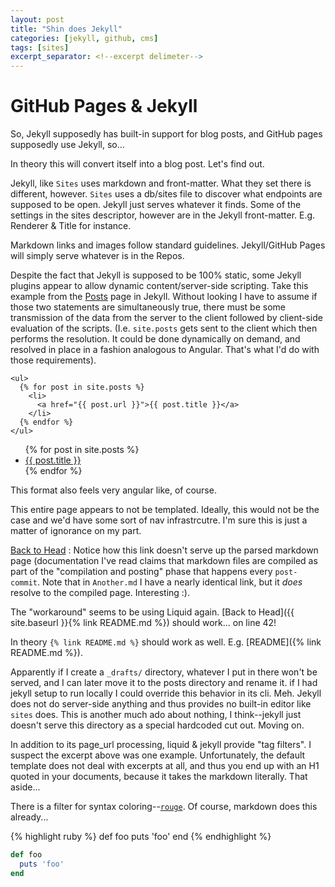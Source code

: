 ```yaml
---
layout: post
title: "Shin does Jekyll"
categories: [jekyll, github, cms]
tags: [sites]
excerpt_separator: <!--excerpt delimeter-->
---
```


# GitHub Pages & Jekyll

So, Jekyll supposedly has built-in support for blog posts, and GitHub pages supposedly use Jekyll, so...

In theory this will convert itself into a blog post.  Let's find out.

<!--excerpt delimeter-->

Jekyll, like `Sites` uses markdown and front-matter.  What they set there is different, however.  `Sites` uses a db/sites file to discover what endpoints are supposed to be open.  Jekyll just serves whatever it finds.  Some of the settings in the sites descriptor, however are in the Jekyll front-matter.  E.g. Renderer & Title for instance.

Markdown links and images follow standard guidelines.  Jekyll/GitHub Pages will simply serve whatever is in the Repos.

Despite the fact that Jekyll is supposed to be 100% static, some Jekyll plugins appear to allow dynamic content/server-side scripting.  Take this example from the [Posts](https://jekyllrb.com/docs/posts/) page in Jekyll.  Without looking I have to assume if those two statements are simultaneously true, there must be some transmission of the data from the server to the client followed by client-side evaluation of the scripts.  (I.e. `site.posts` gets sent to the client which then performs the resolution.  It could be done dynamically on demand, and resolved in place in a fashion analogous to Angular.  That's what I'd do with those requirements).

    <ul>
      {% for post in site.posts %}
        <li>
          <a href="{{ post.url }}">{{ post.title }}</a>
        </li>
      {% endfor %}
    </ul>

<ul>
  {% for post in site.posts %}
    <li>
      <a href="{{ post.url }}">{{ post.title }}</a>
    </li>
  {% endfor %}
</ul>

This format also feels very angular like, of course.

This entire page appears to not be templated.  Ideally, this would not be the case and we'd have some sort of nav infrastrcutre.  I'm sure this is just a matter of ignorance on my part.

[Back to Head](/README.md) : Notice how this link doesn't serve up the parsed markdown page (documentation I've read claims that markdown files are compiled as part of the "compilation and posting" phase that happens every `post-commit`.  Note that in `Another.md` I have a nearly identical link, but it *does* resolve to the compiled page.  Interesting :).

The "workaround" seems to be using Liquid again.  [Back to Head]({{ site.baseurl }}{% link README.md %}) should work... on line 42!

In theory `{% link README.md %}` should work as well. E.g. [README]({% link README.md %}).

Apparently if I create a `_drafts/` directory, whatever I put in there won't be served, and I can later move it to the posts directory and rename it.  if I had jekyll setup to run locally I could override this behavior in its cli.  Meh.  Jekyll does not do server-side anything and thus provides no built-in editor like `sites` does.  This is another much ado about nothing, I think--jekyll just doesn't serve this directory as a special hardcoded cut out.  Moving on.

In addition to its page_url processing, liquid & jekyll provide "tag filters".  I suspect the excerpt above was one example.  Unfortunately, the default template does not deal with excerpts at all, and thus you end up with an H1 quoted in your documents, because it takes the markdown literally.  That aside...

There is a filter for syntax coloring--[`rouge`](http://rouge.jneen.net/).  Of course, markdown does this already...

{% highlight ruby %}
def foo
  puts 'foo'
end
{% endhighlight %}

```ruby
def foo
  puts 'foo'
end
```


